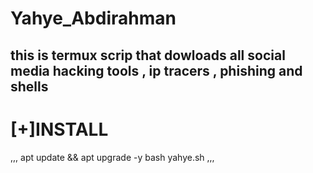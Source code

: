 # Yahye_Abdirahman
## this is termux scrip that dowloads all social media hacking tools , ip tracers , phishing and shells

# [+]INSTALL

,,, 
apt update && apt upgrade -y
bash yahye.sh
,,,
